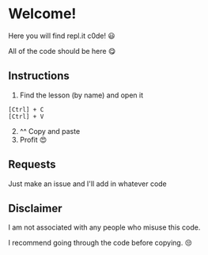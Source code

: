# Welcome!
Here you will find repl.it c0de! :smiley:

All of the code should be here :yum:	

## Instructions
1. Find the lesson (by name) and open it
```
[Ctrl] + C
[Ctrl] + V
```
2. ^^ Copy and paste
3. Profit :heart_eyes:

## Requests
Just make an issue and I'll add in whatever code

## Disclaimer
I am not associated with any people who misuse this code. 

I recommend going through the code before copying. :unamused:
